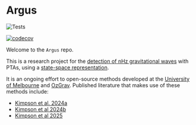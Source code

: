# Argus

![Tests](https://github.com/tomkimpson/Argus/actions/workflows/run_test.yml/badge.svg)


[![codecov](https://codecov.io/gh/tomkimpson/Argus/graph/badge.svg?token=2PEOHCFV1K)](https://codecov.io/gh/tomkimpson/PTAStateSpaceAnalysis)


Welcome to the `Argus` repo.

This is a research project for the [detection of nHz gravitational waves](https://arxiv.org/abs/2105.13270) with PTAs, using a [state-space representation](https://en.wikipedia.org/wiki/State-space_representation). 

It is an ongoing effort to open-source methods developed at the [University of Melbourne](https://github.com/UniMelb-NSGW) and [OzGrav](https://www.ozgrav.org). Published literature that makes use of these methods include:

* [Kimpson et al. 2024a](https://arxiv.org/abs/2409.14613)
* [Kimpson et al 2024b](https://arxiv.org/abs/2410.10087)
* [Kimpson et al 2025]([https://arxiv.org/abs/2410.10087](https://arxiv.org/abs/2501.06990))








